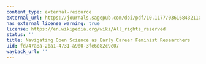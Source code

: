 ```yaml
---
content_type: external-resource
external_url: https://journals.sagepub.com/doi/pdf/10.1177/03616843211029255
has_external_license_warning: true
license: https://en.wikipedia.org/wiki/All_rights_reserved
status: ''
title: Navigating Open Science as Early Career Feminist Researchers
uid: fd747a8a-2ba1-4731-a9d0-3fe6e82c9c07
wayback_url: ''
---
```

